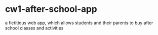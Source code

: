 # cw1-after-school-app
a fictitious web app, which allows students and their parents to buy after school classes and activities
